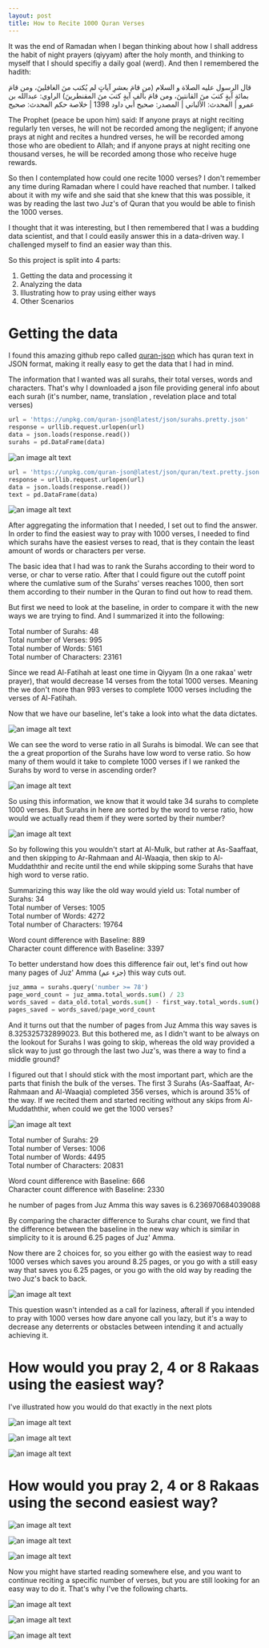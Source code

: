 ```yaml
---
layout: post
title: How to Recite 1000 Quran Verses
---
```


It was the end of Ramadan when I began thinking about how I shall address the habit of night prayers (qiyyam) after the holy month, and thinking to myself that I should specifiy a daily goal (werd). And then I remembered the hadith:

قال الرسول عليه الصلاة و السلام (من قامَ بعشرِ آياتٍ لم يُكتب منَ الغافلينَ، ومن قامَ بمائةِ آيةٍ كتبَ منَ القانتينَ، ومن قامَ بألفِ آيةٍ كتبَ منَ المقنطرينَ)  الراوي: عبدالله بن عمرو | المحدث: الألباني | المصدر: صحيح أبي داود 1398 | خلاصة حكم المحدث: صحيح

The Prophet (peace be upon him) said: If anyone prays at night reciting regularly ten verses, he will not be recorded among the negligent; if anyone prays at night and recites a hundred verses, he will be recorded among those who are obedient to Allah; and if anyone prays at night reciting one thousand verses, he will be recorded among those who receive huge rewards. 

So then I contemplated how could one recite 1000 verses? I don't remember any time during Ramadan where I could have reached that number. I talked about it with my wife and she said that she knew that this was possible, it was by reading the last two Juz's of Quran that you would be able to finish the 1000 verses.

I thought that it was interesting, but I then remembered that I was a budding data scientist, and that I could easily answer this in a data-driven way. I challenged myself to find an easier way than this.

So this project is split into 4 parts:
1. Getting the data and processing it
2. Analyzing the data
3. Illustrating how to pray using either ways
4. Other Scenarios

# Getting the data

I found this amazing github repo called [quran-json](https://github.com/risan/quran-json) which has quran text in JSON format, making it really easy to get the data that I had in mind.

The information that I wanted was all surahs, their total verses, words and characters. That's why I downloaded a json file providing general info about each surah (it's number, name, translation , revelation place and total verses)

```python
url = 'https://unpkg.com/quran-json@latest/json/surahs.pretty.json'
response = urllib.request.urlopen(url)
data = json.loads(response.read())
surahs = pd.DataFrame(data)
```
![an image alt text](../images/surahs.png "Surahs DataFrame")


```python
url = 'https://unpkg.com/quran-json@latest/json/quran/text.pretty.json'
response = urllib.request.urlopen(url)
data = json.loads(response.read())
text = pd.DataFrame(data)
```
![an image alt text](../images/text.png "Text DataFrame")

After aggregating the information that I needed, I set out to find the answer. In order to find the easiest way to pray with 1000 verses, I needed to find which surahs have the easiest verses to read, that is they contain the least amount of words or characters per verse.

The basic idea that I had was to rank the Surahs according to their word to verse, or char to verse ratio. After that I could figure out the cutoff point where the cumlative sum of the Surahs' verses reaches 1000, then sort them according to their number in the Quran to find out how to read them.

But first we need to look at the baseline, in order to compare it with the new ways we are trying to find. And I summarized it into the following:

Total number of Surahs: 48  
Total number of Verses: 995  
Total number of Words: 5161  
Total number of Characters: 23161  

Since we read Al-Fatihah at least one time in Qiyyam (In a one rakaa' wetr prayer), that would decrease 14 verses from the total 1000 verses. Meaning the we don't more than 993 verses to complete 1000 verses including the verses of Al-Fatihah.

Now that we have our baseline, let's take a look into what the data dictates.

![an image alt text](../images/word_to_verse.png "Word to Verse Distribution")


We can see the word to verse ratio in all Surahs is bimodal. We can see that the a great proportion of the Surahs have low word to verse ratio. So how many of them would it take to complete 1000 verses if I we ranked the Surahs by word to verse in ascending order?


![an image alt text](../images/cumlative_verses.png "Cumlative Verses")



So using this information, we know that it would take 34 surahs to complete 1000 verses. But Surahs in here are sorted by the word to verse ratio, how would we actually read them if they were sorted by their number?

![an image alt text](../images/first_order.png "First Way Order")

So by following this you wouldn't start at Al-Mulk, but rather at As-Saaffaat, and then skipping to Ar-Rahmaan and Al-Waaqia, then skip to Al-Muddaththir and recite until the end while skipping some Surahs that have high word to verse ratio.

Summarizing this way like the old way would yield us:
Total number of Surahs: 34  
Total number of Verses: 1005  
Total number of Words: 4272  
Total number of Characters: 19764  

Word count difference with Baseline: 889  
Character count difference with Baseline: 3397  

To better understand how does this difference fair out, let's find out how many pages of Juz' Amma (جزء عم) this way cuts out.

```python
juz_amma = surahs.query('number >= 78')
page_word_count = juz_amma.total_words.sum() / 23
words_saved = data_old.total_words.sum() - first_way.total_words.sum()
pages_saved = words_saved/page_word_count
```

And it turns out that the number of pages from Juz Amma this way saves is 8.325325732899023. But this bothered me, as I didn't want to be always on the lookout for Surahs I was going to skip, whereas the old way provided a slick way to just go through the last two Juz's, was there a way to find a middle ground?

I figured out that I should stick with the most important part, which are the parts that finish the bulk of the verses. The first 3 Surahs (As-Saaffaat, Ar-Rahmaan and Al-Waaqia) completed 356 verses, which is around 35% of the way. If we recited them and started reciting without any skips from Al-Muddaththir, when could we get the 1000 verses?


![an image alt text](../images/second_order.png "Second Way Order")

Total number of Surahs: 29  
Total number of Verses: 1006  
Total number of Words: 4495  
Total number of Characters: 20831  

Word count difference with Baseline: 666  
Character count difference with Baseline: 2330  

he number of pages from Juz Amma this way saves is 6.236970684039088

By comparing the character difference to Surahs char count, we find that the difference between the baseline in the new way which is similar in simplicity to it is around 6.25 pages of Juz' Amma. 

Now there are 2 choices for, so you either go with the easiest way to read 1000 verses which saves you around 8.25 pages, or you go with a still easy way that saves you 6.25 pages, or you go with the old way by reading the two Juz's back to back.

![an image alt text](../images/word_counts.png "Word Counts")



This question wasn't intended as a call for laziness, afterall if you intended to pray with 1000 verses how dare anyone call you lazy, but it's a way to decrease any deterrents or obstacles between intending it and actually achieving it.

# How would you pray 2, 4 or 8 Rakaas using the easiest way?

I've illustrated how you would do that exactly in the next plots

![an image alt text](../images/first_two.png "First Way - Two Rakaas")


![an image alt text](../images/first_four.png "First Way - Four Rakaas")

![an image alt text](../images/first_eight.png "First Way - Eight Rakaas")



# How would you pray 2, 4 or 8 Rakaas using the second easiest way?

![an image alt text](../images/second_two.png "Second Way - Two Rakaas")


![an image alt text](../images/second_four.png "Second Way - Four Rakaas")

![an image alt text](../images/second_eight.png "Second Way - Eight Rakaas")


Now you might have started reading somewhere else, and you want to continue reciting a specific number of verses, but you are still looking for an easy way to do it. That's why I've the following charts.

![an image alt text](../images/other_1.png "Cumlative ascending")

![an image alt text](../images/other_2.png "Cumlative Reversed")

![an image alt text](../images/other_3.png "Verses Count")







